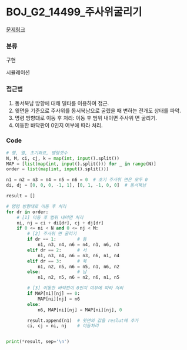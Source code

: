 # BOJ_G2_14499_주사위굴리기

[문제링크](https://www.acmicpc.net/problem/14499)



### 분류
구현

시뮬레이션


### 접근법
1. 동서북남 방향에 대해 델타를 이용하여 접근.
2. 윗면을 기준으로 주사위를 동서북남으로 굴렸을 때 변하는 전개도 상태를 파악.
3. 명령 방향대로 이동 후 처리: 이동 후 범위 내이면 주사위 면 굴리기.
4. 이동한 바닥판이 0인지 여부에 따라 처리.


### Code
```python
# 행, 열, 초기좌표, 명령갯수
N, M, ci, cj, k = map(int, input().split())
MAP = [list(map(int, input().split())) for _ in range(N)]
order = list(map(int, input().split()))

n1 = n2 = n3 = n4 = n5 = n6 = 0  # 초기 주사위 면은 모두 0
di, dj = [0, 0, 0, -1, 1], [0, 1, -1, 0, 0]  # 동서북남

result = []

# 명령 방향대로 이동 후 처리
for dr in order:
    # [1] 이동 후 범위 내이면 처리
    ni, nj = ci + di[dr], cj + dj[dr]
    if 0 <= ni < N and 0 <= nj < M:
        # [2] 주사위 면 굴리기
        if dr == 1:        # 동
            n1, n3, n4, n6 = n4, n1, n6, n3
        elif dr == 2:      # 서
            n1, n3, n4, n6 = n3, n6, n1, n4
        elif dr == 3:      # 북
            n1, n2, n5, n6 = n5, n1, n6, n2
        else:              # 남
            n1, n2, n5, n6 = n2, n6, n1, n5

        # [3] 이동한 바닥판이 0인지 여부에 따라 처리
        if MAP[ni][nj] == 0:
            MAP[ni][nj] = n6
        else:
            n6, MAP[ni][nj] = MAP[ni][nj], 0

        result.append(n1)  # 윗면의 값을 reslut에 추가
        ci, cj = ni, nj    # 이동처리


print(*result, sep='\n')
```